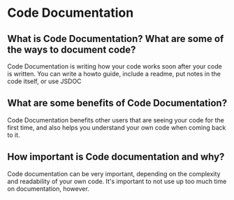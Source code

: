 # Code Documentation

## What is Code Documentation? What are some of the ways to document code?

Code Documentation is writing how your code works soon after your code is written. You can write a howto guide, include a readme, put notes in the code itself, or use JSDOC

## What are some benefits of Code Documentation?

Code Documentation benefits other users that are seeing your code for the first time, and also helps you understand your own code when coming back to it.

## How important is Code documentation and why?

Code documentation can be very important, depending on the complexity and readability of your own code. It's important to not use up too much time on documentation, however.